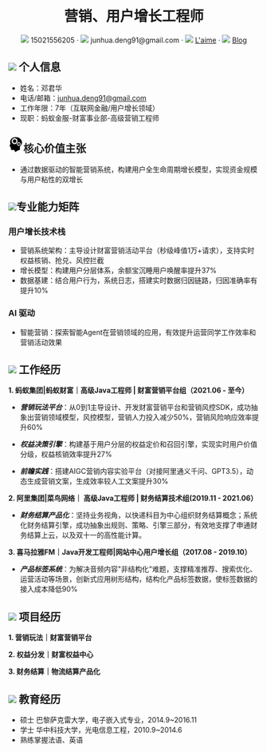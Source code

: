  <center>
     <h1>营销、用户增长工程师</h1>
     <div>
         <span>
             <img src="assets/phone-solid.svg" width="18px">
             15021556205
         </span>
         ·
         <span>
             <img src="assets/envelope-solid.svg" width="18px">
             junhua.deng91@gmail.com
         </span>
         ·
         <span>
             <img src="assets/github-brands.svg" width="18px">
             <a href="https://github.com/l-aime">L'aime</a>
         </span>
         ·
         <span>
             <img src="assets/rss-solid.svg" width="18px">
             <a href="#">Blog</a>
         </span>
     </div>
 </center>

## <img src="assets/info-circle-solid.svg" width="30px"> 个人信息 

- 姓名：邓君华
- 电话/邮箱：junhua.deng91@gmail.com
- 工作年限：7年（互联网金融/用户增长领域）
- 现职：蚂蚁金服-财富事业部-高级营销工程师
  
## <img src="assets/valuation.svg" width="30px">核心价值主张
- 通过数据驱动的智能营销系统，构建用户全生命周期增长模型，实现资金规模与用户粘性的双增长

## <img src="assets/tools-solid.svg" width="30px">专业能力矩阵
### 用户增长技术栈

- 营销系统架构：主导设计财富营销活动平台（秒级峰值1万+请求），支持实时权益核销、抢兑、风控拦截
- 增长模型：构建用户分层体系，余额宝沉睡用户唤醒率提升37%
- 数据基建：结合用户行为，系统日志，搭建实时数据归因链路，归因准确率有提升10%

### AI 驱动

- 智能营销：探索智能Agent在营销领域的应用，有效提升运营同学工作效率和营销活动效果

## <img src="assets/briefcase-solid.svg" width="30px"> 工作经历

**1. 蚂蚁集团|蚂蚁财富｜高级Java工程师 | 财富营销平台组（2021.06 - 至今）**
  
- ***营销玩法平台***：从0到1主导设计、开发财富营销平台和营销风控SDK，成功抽象出营销领域模型，风控模型，营销人力投入减少50%，营销风险响应效率提升60%

- ***权益决策引擎***：构建基于用户分层的权益定价和召回引擎，实现实时用户价值分级，权益核销效率提升27%

- ***前瞻实践***：搭建AIGC营销内容实验平台（对接阿里通义千问、GPT3.5），动态生成营销文案，生成效率较人工文案提升30%

**2. 阿里集团|菜鸟网络｜ 高级Java工程师 | 财务结算技术组(2019.11 - 2021.06）**

- ***财务结算产品化***：坚持业务视角，以快递科目为中心组织财务结算概念；系统化财务结算引擎，成功抽象出规则、策略、引擎三部分，有效地支撑了申通财务结算上云，以及双十一的高性能计算。

**3. 喜马拉雅FM｜Java开发工程师|网站中心用户增长组（2017.08 - 2019.10）**

- ***产品标签系统***：为解决音频内容"非结构化"难题，支撑精准推荐、搜索优化、运营活动等场景，创新式应用树形结构，结构化产品标签数据，使标签数据的接入成本降低90%

## <img src="assets/project-diagram-solid.svg" width="30px"> 项目经历

**1. 营销玩法｜财富营销平台**


**2. 权益分发｜财富权益中心**


**3. 财务结算｜物流结算产品化** 


## <img src="assets/graduation-cap-solid.svg" width="30px"> 教育经历

- 硕士 巴黎萨克雷大学，电子嵌入式专业，2014.9~2016.11
- 学士 华中科技大学，光电信息工程，2010.9~2014.6
- 熟练掌握法语、英语
